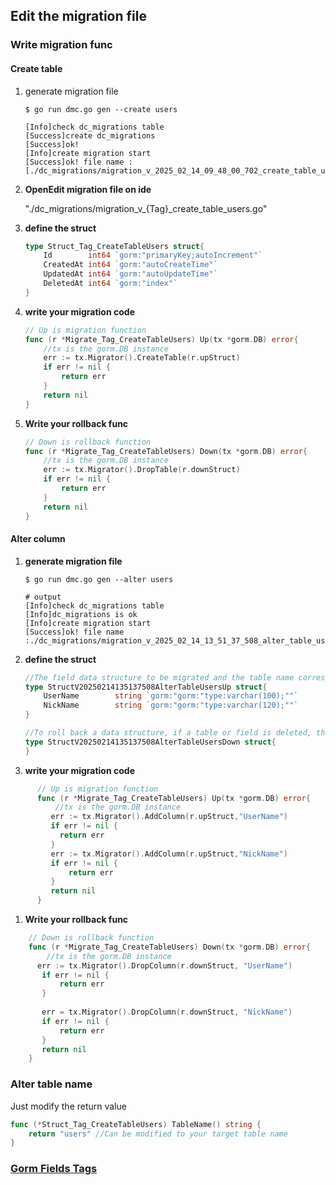 ## Edit the migration file

###  Write migration func
####  Create table
1. generate migration file
    ```shell
    $ go run dmc.go gen --create users
    ```
    ```shell
    [Info]check dc_migrations table
    [Success]create dc_migrations
    [Success]ok!
    [Info]create migration start
    [Success]ok! file name :[./dc_migrations/migration_v_2025_02_14_09_48_00_702_create_table_users.go]
    ```
1. **OpenEdit migration file on ide** 

   "./dc_migrations/migration_v_{Tag}_create_table_users.go"
1. **define the struct**
    ```go
    type Struct_Tag_CreateTableUsers struct{
        Id        int64 `gorm:"primaryKey;autoIncrement"`
        CreatedAt int64 `gorm:"autoCreateTime"`
        UpdatedAt int64 `gorm:"autoUpdateTime"`
        DeletedAt int64 `gorm:"index"`
    }
    ```
1. **write your migration code**
    ```go
    // Up is migration function
    func (r *Migrate_Tag_CreateTableUsers) Up(tx *gorm.DB) error{
        //tx is the gorm.DB instance
        err := tx.Migrator().CreateTable(r.upStruct)
        if err != nil {
            return err
        }
        return nil
    }
    ```
1. **Write your rollback func**
    ```go
    // Down is rollback function
    func (r *Migrate_Tag_CreateTableUsers) Down(tx *gorm.DB) error{
        //tx is the gorm.DB instance
        err := tx.Migrator().DropTable(r.downStruct)
        if err != nil {
            return err
        }
        return nil
    }
    ```
####  Alter column
1. **generate migration file**
    ```shell
    $ go run dmc.go gen --alter users
    ```
    ```shell
    # output
    [Info]check dc_migrations table
    [Info]dc_migrations is ok
    [Info]create migration start
    [Success]ok! file name :./dc_migrations/migration_v_2025_02_14_13_51_37_508_alter_table_users.go
    ```
1. **define the struct**
    ```go
    //The field data structure to be migrated and the table name correspondence will be automatically generated
    type StructV20250214135137508AlterTableUsersUp struct{
	    UserName        string `gorm:"gorm:"type:varchar(100);""`
	    NickName        string `gorm:"gorm:"type:varchar(120);""`
    }
   
   //To roll back a data structure, if a table or field is deleted, there is no need to declare the field. If a field is modified, it must be declared
   type StructV20250214135137508AlterTableUsersDown struct{
   }
    ```

1. **write your migration code**
 ```go
       // Up is migration function
       func (r *Migrate_Tag_CreateTableUsers) Up(tx *gorm.DB) error{
           //tx is the gorm.DB instance
          err := tx.Migrator().AddColumn(r.upStruct,"UserName")
          if err != nil {
            return err
          }
          err := tx.Migrator().AddColumn(r.upStruct,"NickName")
          if err != nil {
              return err
          }
          return nil
       }
```

1. **Write your rollback func**
```go
    // Down is rollback function
    func (r *Migrate_Tag_CreateTableUsers) Down(tx *gorm.DB) error{
        //tx is the gorm.DB instance
      err := tx.Migrator().DropColumn(r.downStruct, "UserName")
       if err != nil {
           return err
       }
   
       err = tx.Migrator().DropColumn(r.downStruct, "NickName")
       if err != nil {
           return err
       }
       return nil
    }
```
###  Alter table name
Just modify the return value
```go
func (*Struct_Tag_CreateTableUsers) TableName() string {
	return "users" //Can be modified to your target table name
}
```

###  [Gorm Fields Tags](https://gorm.io/docs/models.html#Fields-Tags)

